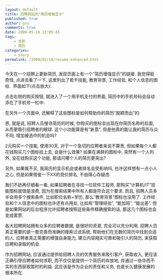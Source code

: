```yaml
---
layout: default
title: 招聘网站的"简历增强显示"
published: true
author: gro
comments: true
date: 2009-05-18 11:05:43
tags:
    - 求职
    - 简历
categories:
    - story
permalink: /2009/05/18/resume-enhanced.html
---
```

今天在一个招聘上更新简历, 发现页面上有一个&#8221;简历增强显示&#8221;的链接. 我觉得挺奇怪, 点进去看了一下, 这里列出了若干技能, 教育背景, 工作经验, 和个人信息的图标.  界面如下(点击放大):


  



  


点击右侧的购买按钮, 就进入了一个用手机支付的界面, 简历中的手机号码会自动添在了手机号一栏中:


  


在另外一个页面中, 还解释了这些图标是如何帮助你的简历&#8221;脱颖而出&#8221;的:


  


恩, 就是说, 招聘人员搜寻简历的时候, 你购买的图标会出现在你简历名称的后面, 从而更吸引招聘者的眼球. 这个小功能算是有&#8221;新意&#8221;, 但是他真的能让我的简历与众不同, 增加被选中的机会吗?

2元购买一个技能, 使用30天, 对于一个急切的应聘者来说不算贵, 但如果每个人都花钱购买几个图标挂上去, 会是什么效果? 如果在满屏的图标中, 突然有一个人列外, 没花钱购买这个功能, 那请问哪个人的简历更突出?

另外, 如果我不买, 我简历的显示机会或者排名会受影响吗, 也许这样想有一点小人之心, 但是如果借鉴一下XX的竞价排名, 不由得心存疑虑.

我们不妨再仔细看一看, 如果招聘者在寻找一位软件工程师, 那购买&#8221;计算机/IT&#8221;技能图标就很是浪费, 因为在搜索结果中所有人都是符合这个要求. 而且, 招聘人员多半会用多个搜索条件, 比如职位名称+学历, 那么&#8221;教育背景&#8221;图标也没用了. 工作经验和个人信息中的图标也许还有点用处, 比如有&#8221;管理经验&#8221;, &#8220;能加班&#8221;, &#8220;能出差&#8221;. 但是如果网站的后台程序允许招聘者按照这些条件精确搜索的话, 那这几个图标也会变成累赘.

各大招聘网站拥有众多的应聘者数据, 是很好的资源, 完全可以充分利用. 招聘人员真正需要的是一套完善而准确的搜索过滤系统, 帮助他们在无数的简历中找到合适的人. 应聘者真正需要的增强自身能力, 建立内容翔实可靠和吸引人的简历, 来获取应聘和录取的机会.

作为招聘网站, 应该通过提供给招聘人员的优秀服务来吸引客户, 获取收入, 更应该正确引导应聘者如何求职, 而不仅仅是提供一个简历的存放地, 并通过一些华而不实的东西获取暂时的利益. 这应该是作为企业的责任和义务, 也是长久健康发展的根本所在.